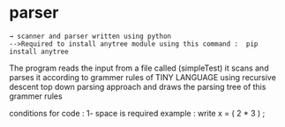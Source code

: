 # parser
    → scanner and parser written using python 
    -->Required to install anytree module using this command :  pip install anytree

The program reads the input from a file called (simpleTest)
it scans and parses it according to grammer rules of  TINY LANGUAGE
using recursive descent top down parsing approach and draws the parsing tree of this grammer rules

conditions for code :
1- space is required
    example : write x =  ( 2  * 3 ) ;
